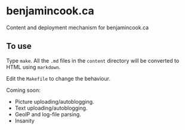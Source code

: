 # benjamincook.ca

Content and deployment mechanism for benjamincook.ca

## To use

Type `make`. All the `.md` files in the `content` directory will be converted to HTML using `markdown`.

Edit the `Makefile` to change the behaviour.

Coming soon: 

* Picture uploading/autoblogging.
* Text uploading/autoblogging.
* GeoIP and log-file parsing.
* Insanity

